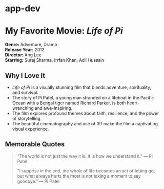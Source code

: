 # app-dev
# My Favorite Movie: *Life of Pi*

**Genre:** Adventure, Drama  
**Release Year:** 2012  
**Director:** Ang Lee  
**Starring:** Suraj Sharma, Irrfan Khan, Adil Hussain

## Why I Love It

- *Life of Pi* is a visually stunning film that blends adventure, spirituality, and survival.
- The story of Pi Patel, a young man stranded on a lifeboat in the Pacific Ocean with a Bengal tiger named Richard Parker, is both heart-wrenching and awe-inspiring.
- The film explores profound themes about faith, resilience, and the power of storytelling.
- The beautiful cinematography and use of 3D make the film a captivating visual experience.

## Memorable Quotes

> "The world is not just the way it is. It is how we understand it." — Pi Patel
> 
> "I suppose in the end, the whole of life becomes an act of letting go, but what always hurts the most is not taking a moment to say goodbye." — Pi Patel
